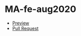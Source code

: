 # MA-fe-aug2020

- [Preview](https://lizakrasn.github.io/MA-fe-aug2020/)
- [Pull Request](https://github.com/lizakrasn/MA-fe-aug2020/pull/1)


